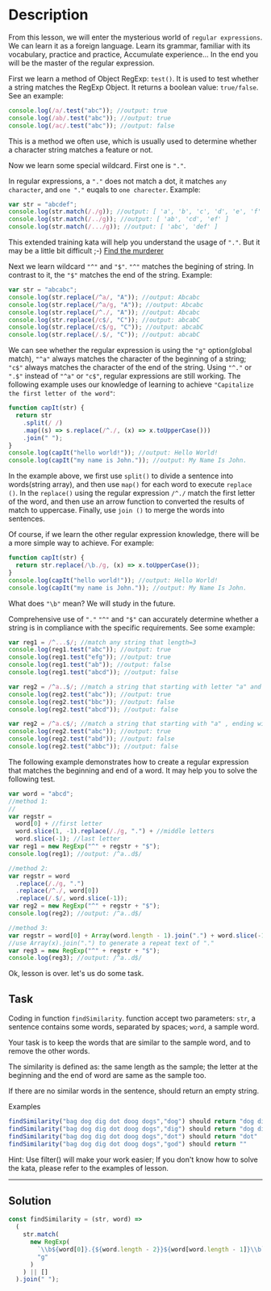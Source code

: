 # Description

From this lesson, we will enter the mysterious world of `regular expressions`. We can learn it as a foreign language. Learn its grammar, familiar with its vocabulary, practice and practice, Accumulate experience... In the end you will be the master of the regular expression.

First we learn a method of Object RegExp: `test()`. It is used to test whether a string matches the RegExp Object. It returns a boolean value: `true/false`. See an example:

```js
console.log(/a/.test("abc")); //output: true
console.log(/ab/.test("abc")); //output: true
console.log(/ac/.test("abc")); //output: false
```

This is a method we often use, which is usually used to determine whether a character string matches a feature or not.

Now we learn some special wildcard. First one is `"."`.

In regular expressions, a `"."` does not match a dot, it matches `any character`, and `one "."` euqals to `one charecter`. Example:

```js
var str = "abcdef";
console.log(str.match(/./g)); //output: [ 'a', 'b', 'c', 'd', 'e', 'f' ]
console.log(str.match(/../g)); //output: [ 'ab', 'cd', 'ef' ]
console.log(str.match(/.../g)); //output: [ 'abc', 'def' ]
```

This extended training kata will help you understand the usage of `"."`. But it may be a little bit difficult ;-) [Find the murderer](https://www.codewars.com/kata/570f3fc5b29c702c5500043e)

Next we learn wildcard `"^"` and `"$"`. `"^"` matches the begining of string. In contrast to it, the `"$"` matches the end of the string. Example:

```js
var str = "abcabc";
console.log(str.replace(/^a/, "A")); //output: Abcabc
console.log(str.replace(/^a/g, "A")); //output: Abcabc
console.log(str.replace(/^./, "A")); //output: Abcabc
console.log(str.replace(/c$/, "C")); //output: abcabC
console.log(str.replace(/c$/g, "C")); //output: abcabC
console.log(str.replace(/.$/, "C")); //output: abcabC
```

We can see whether the regular expression is using the `"g"` option(global match), `"^a"` always matches the character of the beginning of a string; `"c$"` always matches the character of the end of the string. Using `"^."` or `".$"` instead of `"^a"` or `"c$"`, regular expressions are still working. The following example uses our knowledge of learning to achieve `"Capitalize the first letter of the word"`:

```js
function capIt(str) {
  return str
    .split(/ /)
    .map((s) => s.replace(/^./, (x) => x.toUpperCase()))
    .join(" ");
}
console.log(capIt("hello world!")); //output: Hello World!
console.log(capIt("my name is John.")); //output: My Name Is John.
```

In the example above, we first use `split()` to divide a sentence into words(string array), and then use `map()` for each word to execute `replace ()`. In the `replace()` using the regular expression `/^./` match the first letter of the word, and then use an arrow function to converted the results of match to uppercase. Finally, use `join ()` to merge the words into sentences.

Of course, if we learn the other regular expression knowledge, there will be a more simple way to achieve. For example:

```js
function capIt(str) {
  return str.replace(/\b./g, (x) => x.toUpperCase());
}
console.log(capIt("hello world!")); //output: Hello World!
console.log(capIt("my name is John.")); //output: My Name Is John.
```

What does `"\b"` mean? We will study in the future.

Comprehensive use of `"."` `"^"` and `"$"` can accurately determine whether a string is in compliance with the specific requirements. See some example:

```js
var reg1 = /^...$/; //match any string that length=3
console.log(reg1.test("abc")); //output: true
console.log(reg1.test("efg")); //output: true
console.log(reg1.test("ab")); //output: false
console.log(reg1.test("abcd")); //output: false

var reg2 = /^a..$/; //match a string that starting with letter "a" and length=3
console.log(reg2.test("abc")); //output: true
console.log(reg2.test("bbc")); //output: false
console.log(reg2.test("abcd")); //output: false

var reg2 = /^a.c$/; //match a string that starting with "a" , ending with "c" and length=3
console.log(reg2.test("abc")); //output: true
console.log(reg2.test("abd")); //output: false
console.log(reg2.test("abbc")); //output: false
```

The following example demonstrates how to create a regular expression that matches the beginning and end of a word. It may help you to solve the following test.

```js
var word = "abcd";
//method 1:
//
var regstr =
  word[0] + //first letter
  word.slice(1, -1).replace(/./g, ".") + //middle letters
  word.slice(-1); //last letter
var reg1 = new RegExp("^" + regstr + "$");
console.log(reg1); //output: /^a..d$/

//method 2:
var regstr = word
  .replace(/./g, ".")
  .replace(/^./, word[0])
  .replace(/.$/, word.slice(-1));
var reg2 = new RegExp("^" + regstr + "$");
console.log(reg2); //output: /^a..d$/

//method 3:
var regstr = word[0] + Array(word.length - 1).join(".") + word.slice(-1);
//use Array(x).join(".") to generate a repeat text of "."
var reg3 = new RegExp("^" + regstr + "$");
console.log(reg3); //output: /^a..d$/
```

Ok, lesson is over. let's us do some task.

## Task

Coding in function `findSimilarity`. function accept two parameters: `str`, a sentence contains some words, separated by spaces; `word`, a sample word.

Your task is to keep the words that are similar to the sample word, and to remove the other words.

The similarity is defined as: the same length as the sample; the letter at the beginning and the end of word are same as the sample too.

If there are no similar words in the sentence, should return an empty string.

Examples

```js
findSimilarity("bag dog dig dot doog dogs","dog") should return "dog dig"
findSimilarity("bag dog dig dot doog dogs","dig") should return "dog dig"
findSimilarity("bag dog dig dot doog dogs","dot") should return "dot"
findSimilarity("bag dog dig dot doog dogs","god") should return ""
```

Hint: Use filter() will make your work easier; If you don't know how to solve the kata, please refer to the examples of lesson.

---

## Solution

```js
const findSimilarity = (str, word) =>
  (
    str.match(
      new RegExp(
        `\\b${word[0]}.{${word.length - 2}}${word[word.length - 1]}\\b`,
        "g"
      )
    ) || []
  ).join(" ");
```
